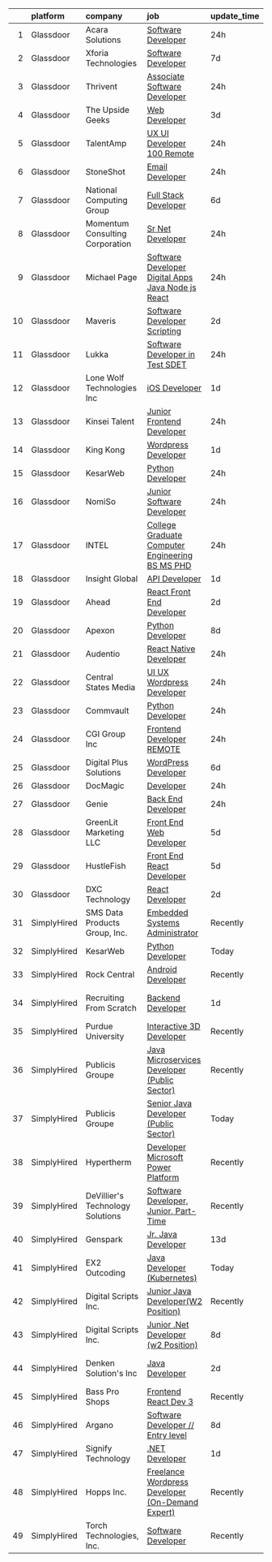 

|    | platform    | company                          | job                                                                                                                                                                                                                                                                                                                                                                                                                                                                                                                                                                                                                                                                                                                                                                                                                                                                                                                                                                                                                                                                                                                                                                                                                                                                                                                                                                                                                                                                                                                                                                        | update_time   | location                   |
|---:|:------------|:---------------------------------|:---------------------------------------------------------------------------------------------------------------------------------------------------------------------------------------------------------------------------------------------------------------------------------------------------------------------------------------------------------------------------------------------------------------------------------------------------------------------------------------------------------------------------------------------------------------------------------------------------------------------------------------------------------------------------------------------------------------------------------------------------------------------------------------------------------------------------------------------------------------------------------------------------------------------------------------------------------------------------------------------------------------------------------------------------------------------------------------------------------------------------------------------------------------------------------------------------------------------------------------------------------------------------------------------------------------------------------------------------------------------------------------------------------------------------------------------------------------------------------------------------------------------------------------------------------------------------|:--------------|:---------------------------|
|  1 | Glassdoor   | Acara Solutions                  | [Software Developer](https://www.glassdoor.com/partner/jobListing.htm?pos=111&ao=1110586&s=58&guid=00000183ac174d6396138fcac934e085&src=GD_JOB_AD&t=SR&vt=w&cs=1_c4bc21b2&cb=1665039552228&jobListingId=1008187453688&cpc=F4EED0218A761C36&jrtk=3-0-1gem1ejce2g8v001-1gem1ejcui153800-9e2046798d580e09--6NYlbfkN0BQuJXpfawXtfhwzLerQhC04iCxGrelUvn_xttDeop7CMmG32gURwRxm542mwoFEh521azbtJGI1XqrCVXVAygsi4HYmdMRLDiDy144Ng-1cRFSEAj55LCQx-CZjOaB-8tr3QiXPWYG26WoxD7d8_KfFXFl5nUl-yY5ad7LmLj3j77q2MxfrGZOQcXkvhyjdsuxsNKIpnQPCeOFBy0F04C5KHzppx0WPXkitwk9YO7ZnVJ6gLKanuCUGciaRHRQeEJIjVVbYKGOJ8Ga6StLv9NjVa8s8A1oDzXyGfnzOcdqqqYUiY_iglvt7LlsGVxSWOWuD2JilTvWaQR0fNIBLqXxPR_HGZgyurl6-uBbdyGvpMGR-SPcNXiVfHnoV2ruWQ2hnUfX0OSAFOAcnrH_s9XnAV9R1Nq_IhLSv35ITvIFVJl1gSJVp2am8SBeIIJygH11bE806r2mf5s5-Uo_dscXOPz1FB3fvuJ_6VznTNm63Z-MIEwYATKt0tNmBfNzPInjAwQUIg7xI2whGLos8Gf1_LSXinSL6oiq8b-Hf9xMDmLFpFEcNMZXex8z4UuDhA1s8y4R408YxRGmQdjxL32W8LdMIWiKztHUcL7uF-H0aIw0LjXt_xC2POxSifcbzBfRBFp47Uf1I9Sa_ksqtGp0vdbKm2vuQpMh2yrpzIaTzbIwQBMfOo9Z6B2Bg6ksvrMcqeU4gDnwtcRl8aF7s9BtNBG1GQLeaTkUmYSmA6lVzw%3D%3D)                                                                                                                                                                                                                                                                                                                                                                                                                                                                       | 24h           | Peachtree Corners, GA      |
|  2 | Glassdoor   | Xforia Technologies              | [Software Developer](https://www.glassdoor.com/partner/jobListing.htm?pos=124&ao=1136043&s=58&guid=00000183ac174d6396138fcac934e085&src=GD_JOB_AD&t=SR&vt=w&ea=1&cs=1_f1e554f8&cb=1665039552229&jobListingId=1008168498492&jrtk=3-0-1gem1ejce2g8v001-1gem1ejcui153800-0abdcb4850464d04-)                                                                                                                                                                                                                                                                                                                                                                                                                                                                                                                                                                                                                                                                                                                                                                                                                                                                                                                                                                                                                                                                                                                                                                                                                                                                                   | 7d            | Remote                     |
|  3 | Glassdoor   | Thrivent                         | [Associate Software Developer](https://www.glassdoor.com/partner/jobListing.htm?pos=118&ao=1136043&s=58&guid=00000183ac174d6396138fcac934e085&src=GD_JOB_AD&t=SR&vt=w&cs=1_9e655f83&cb=1665039552228&jobListingId=1008186494242&jrtk=3-0-1gem1ejce2g8v001-1gem1ejcui153800-32c8fa3a88f7601a-)                                                                                                                                                                                                                                                                                                                                                                                                                                                                                                                                                                                                                                                                                                                                                                                                                                                                                                                                                                                                                                                                                                                                                                                                                                                                              | 24h           | Minneapolis, MN            |
|  4 | Glassdoor   | The Upside Geeks                 | [Web Developer](https://www.glassdoor.com/partner/jobListing.htm?pos=126&ao=1136043&s=58&guid=00000183ac174d6396138fcac934e085&src=GD_JOB_AD&t=SR&vt=w&ea=1&cs=1_5c72eb5c&cb=1665039552230&jobListingId=1008178767645&jrtk=3-0-1gem1ejce2g8v001-1gem1ejcui153800-ea9f8498722fb7b6-)                                                                                                                                                                                                                                                                                                                                                                                                                                                                                                                                                                                                                                                                                                                                                                                                                                                                                                                                                                                                                                                                                                                                                                                                                                                                                        | 3d            | Remote                     |
|  5 | Glassdoor   | TalentAmp                        | [UX UI Developer   100  Remote](https://www.glassdoor.com/partner/jobListing.htm?pos=125&ao=1136043&s=58&guid=00000183ac174d6396138fcac934e085&src=GD_JOB_AD&t=SR&vt=w&ea=1&cs=1_67a749c7&cb=1665039552230&jobListingId=1008186629172&jrtk=3-0-1gem1ejce2g8v001-1gem1ejcui153800-1564f02f2a888089-)                                                                                                                                                                                                                                                                                                                                                                                                                                                                                                                                                                                                                                                                                                                                                                                                                                                                                                                                                                                                                                                                                                                                                                                                                                                                        | 24h           | Remote                     |
|  6 | Glassdoor   | StoneShot                        | [Email Developer](https://www.glassdoor.com/partner/jobListing.htm?pos=101&ao=1110586&s=58&guid=00000183ac174d6396138fcac934e085&src=GD_JOB_AD&t=SR&vt=w&ea=1&cs=1_b3198464&cb=1665039552227&jobListingId=1008186298941&cpc=883DC43018083D9A&jrtk=3-0-1gem1ejce2g8v001-1gem1ejcui153800-bdf50967481670e3--6NYlbfkN0AWQWaL8QHte9lvYSQ5h0mjhncN8hANoLrkcc8Vb5EP8rQ6LrysjpEqDlCPooynIFiO9g7S_T3QpKo4Dd-oc2N0LP-0JuOVSKHYHRmUjDZayyScFNiqFJtvUlOaOvUm3OW6uZOiFkvN1kei8LedMK10twVVSx5hBCY5QdecI4s3t9sE1fWIeQ6d2kEq81cU-1eD3JNfpgj9dU1N2pfemluM3N9wa8ifZ3nuzI4q9c2zico8Zh6N7nq39KQnl2lnfofwkhRUoOfkZX9pCWwQXtSXAEDTdeXjAYWojkfuEQjuAHA6VY_OsqUem-Y3KXlAHauC4h5ShXPmio6Sx4RmaOhvIeWiLwp9dgFdwmOkrsFo3k2cyAEZIGM1kKLPuZdYvLKkkRiYuuVggG6NnMpfvYVYTKk8mIFeuLxQ9UddKcGZpEwppXzuhhjYOHkbYDnzkeYmR6gtT0VrsUQczlHqMseCtyU04jf0wyn3aZ0hVSiUSDfsFcS7vL06d9aVfQAH5YQ%3D)                                                                                                                                                                                                                                                                                                                                                                                                                                                                                                                                                                                                                                                                                                                   | 24h           | New York, NY               |
|  7 | Glassdoor   | National Computing Group         | [Full Stack Developer](https://www.glassdoor.com/partner/jobListing.htm?pos=112&ao=1110586&s=58&guid=00000183ac174d6396138fcac934e085&src=GD_JOB_AD&t=SR&vt=w&ea=1&cs=1_058208aa&cb=1665039552228&jobListingId=1008171072526&cpc=3BA4CE39D5B5DEF5&jrtk=3-0-1gem1ejce2g8v001-1gem1ejcui153800-06a24b067ceab9d4--6NYlbfkN0Bd344yjp9AwUe5rl4VqAqnerCVvSr97YShB4n1ziAus_vkDee58LwrfbZwaqFrouieDIvUXmSrJiqVTkoNLz-Na-2vH0R0VaJKk_doXDw-EhqAGdgcxfHpL8zQBLHeUkwh2JuYyOPBKm-l-ytvS2EJsWxirUGCx9miIVSAl8FTPdIVlK9uECFNVp6hjr0cU6Y35EW_ymZr3wujKYYs5tTIErlO9safwQWtHgT0y0j7ltVEnU11DsHIiK0b1yFRncDOr0FvQ90YvQgtmBrdndV-6f7qOBV8Z5BOphLsh-BXe8LoTrt81USFz0dXkQjQcp9NvRMJAP576pQSNCEmNZ_rtPX6T39OkPKkvHpGCMSckhpwN4rGW50WCn84NtOa5txnbY4iFC31c5tpxzsHc5CNrjgwatCh_hPrO9mDUdDEcEVjKbQYidK1iLStDBPMdPFBEbhals_w6kMsFsOR6299bMgv823E3ImpyqzTfVSsAk26vTXkJ1g5e4OgUELaSWY%3D)                                                                                                                                                                                                                                                                                                                                                                                                                                                                                                                                                                                                                                                                                                              | 6d            | Remote                     |
|  8 | Glassdoor   | Momentum Consulting Corporation  | [Sr Net Developer](https://www.glassdoor.com/partner/jobListing.htm?pos=102&ao=1110586&s=58&guid=00000183ac174d6396138fcac934e085&src=GD_JOB_AD&t=SR&vt=w&ea=1&cs=1_6e4b77ed&cb=1665039552227&jobListingId=1008186696796&cpc=59DF70BB7E75A6DF&jrtk=3-0-1gem1ejce2g8v001-1gem1ejcui153800-87467357aeb7304e--6NYlbfkN0AZiaPZyccuKjlre0e0RaBFeO48J0QExrO5hcuLctOVaGUVgODFpZMAqSiyZ4h6PlD6NwP3BzYXGKYomdSC0SAnf5GX8muoQnrm-Ok9tVXMNrSsxmY8k7GyCrCguNVvAhCEPnda-kFWOf5x34fPXtccb7p-kWBr5YzR-dtvVpt_e2neAbGkpMoPiJAWDo1F0_n90-b0x50ILM1uDr55Q3Ufq5wgONH_RSmtVvFZFbKB6_KdYB602x7MP1A5uybkPlW_dYQvEeH8SkrQBf2WUaK7uzEAJCdLFB3dklNOxRExj3f4UOM1G-hwOtq8HPq6zxtaSRwEgNtS2WdNkkaiE2T4s1amj_d3O-aUQfYWFKF6UbWCHYoPd1SiBFUCARkgywmtTlYWyQwlHKLM0GHV9YubwAJf-GGC4Rhb3_mRQ3Q22esSI3X25kfedeyyfsoBTIjpCL3CsLjnIjE5AD2cbM3sK4_Xrvx667cF2Kfb6N5BCvKOxXX8h7BaUqciFmM2q_kRI4v9kPBKTA%3D%3D)                                                                                                                                                                                                                                                                                                                                                                                                                                                                                                                                                                                                                                                                                                    | 24h           | Remote                     |
|  9 | Glassdoor   | Michael Page                     | [Software Developer   Digital Apps   Java  Node js  React](https://www.glassdoor.com/partner/jobListing.htm?pos=110&ao=1110586&s=58&guid=00000183ac174d6396138fcac934e085&src=GD_JOB_AD&t=SR&vt=w&cs=1_401cc9d6&cb=1665039552227&jobListingId=1008187337170&cpc=334ABAF5D42DC775&jrtk=3-0-1gem1ejce2g8v001-1gem1ejcui153800-1fc17d829d973fbb--6NYlbfkN0BR3ykMnr3Vw97HK5IC0i9Uo32NXohanwqRY-CI8z69bl4xOa6Yve6w6NlWd53uNOffyL7l1mgBYFxsgcyaTjMNRBRRoPqsDqCb5HWtVTP6eiimKuRBOqKESKe2Qyu_-8Uu2DUjumb4mV5aWJG96HcV0mjykS7I0FI0d1v8T_oBlTItgpRfFanTe7yKWRp94mjhgeRzUCPcXzgFmTuppg7_WDaOweEUQmuBAp7NZY9_aCqyWPp29G6xTtXWcEN948dZyozdI2hjn3usUd94GsACsXwNa0-Mo6RaRC6Z5NPWrWW4vazBJAJGsnkM2GeC3t8LXMoG_rbnODIxcX-vbMiplgQPFRF0qY_7mwGPt4gkBbLZXFhhMJTHNkJ6UcrdJOVlnTU0-0kfcxYibH8VfaaF-KTH_33AHyzbrNvkogsJaDGsgKe5k5Bb40Kdwb276gwTId0xbDLspDfD35TDP5sz3KHb2eGqqhkxUQ02B3DPSpRLOCBkTs7lf9s8bJRKbmX54TCgtdxhfwIc_U-2sPUMq-wCZPpXIDIkLZMK7gunIkAI2BA37bf8nwB5iDK2Sy7a7G12KrxciJdHzNoKyW5F9f3hHDziCsrn9i5xsCTN96ecfHW1MwvLk-MKcbgWVYUdV37z0pat-o1HMJRWes0ZuseAApX_sCD4TgrbDaA5-c5M6xNhgFR8vpU7yGM5Zc64WoSCx-qmtrmRfANsZGPS7k85V-y4fRZ9MZcsU5GufVhEhiJKZfHd2VgEDA5Cdl8YUfscpV8TU26GYbMlXPffQfMRstSjVxnrpIAVzNAhhpZsy93u84sQ9RTzWefMvg0Fml8-Q_nJsGKPUq-C-kkL6zDh9hE2AdQNJmnq4qS-BHvxGYV9NxJhJGqLTv_qvFUe_lwha1wGYkC4sCCZgMKBcMgf6qQ-jJ09pYQnfkOnGGmkARxKMNGvvDbvsWmjY9wPUSjn85TFSfu3hu0vbX-1_sYbk36pTC7TuVOKe9wTKDYvI13q6vFKZwvXfd053sn-rwxm64apXAHFm6vBtsVRHXCdmPuvW_Ot-oHn_Qt4krYnR1lKrH-xTQjirEscJQKiwZ7NhSvAp4bb0Y8OWMBrzER4h13Gw7nphsd6idohFKALKGiAC-Tiq768p_Zb46UKs6kWxgyO5w%3D%3D) | 24h           | Chicago, IL                |
| 10 | Glassdoor   | Maveris                          | [Software Developer   Scripting](https://www.glassdoor.com/partner/jobListing.htm?pos=104&ao=1110586&s=58&guid=00000183ac174d6396138fcac934e085&src=GD_JOB_AD&t=SR&vt=w&ea=1&cs=1_6b01d32b&cb=1665039552227&jobListingId=1008181269265&cpc=39A4E8CE329AB187&jrtk=3-0-1gem1ejce2g8v001-1gem1ejcui153800-c635489033d5a643--6NYlbfkN0Cv5gy3hIuedu5wEbWgvJ4kgo_-gZevX9aj0Q_9PtXmzLffnlXhqjCG1DwOU9vhxQETnkL5XqYG5kqxXsxwzXx3L40bVpDao4kqn6cOWafaGS5Li9h2uo-maW_NwM2IoQWCYCsqlP--zA7tMgSXDIhRHep2q4Vtv8qAXapDwSJA1Tk2cBi99SudDKYcz6smT7INsG68_7TWD1YAiy2DyIYPDL-ANbrirv9gMFb7otWdQ6jv1XPk0XpVu9AhVxaYo6xKSs80nG_K6tWPDnJDq2ynym4Pvm92B2XP2GjBEJJTnhQklTIs7Jz2MJIM29JYzINEkTmMKcCLrExIwDpDd12xSiQGuSk0INHCEQWMqzY4P-rrI6KENKfFdD6_qxsDviKlkLUFqHhRKXBy1N55eQRh82UORWgUX--J3SKahUfwEg0QKr0U6kvaBtGEBv6cJFeBF_hVtlT7ZYKsE85GAcKX047jbyiH9vo%3D)                                                                                                                                                                                                                                                                                                                                                                                                                                                                                                                                                                                                                                                                                                                                    | 2d            | Remote                     |
| 11 | Glassdoor   | Lukka                            | [Software Developer in Test  SDET ](https://www.glassdoor.com/partner/jobListing.htm?pos=122&ao=1136043&s=58&guid=00000183ac174d6396138fcac934e085&src=GD_JOB_AD&t=SR&vt=w&ea=1&cs=1_99f202fe&cb=1665039552232&jobListingId=1008187532870&jrtk=3-0-1gem1ejce2g8v001-1gem1ejcui153800-9e37e105b70203f1-)                                                                                                                                                                                                                                                                                                                                                                                                                                                                                                                                                                                                                                                                                                                                                                                                                                                                                                                                                                                                                                                                                                                                                                                                                                                                    | 24h           | Florida                    |
| 12 | Glassdoor   | Lone Wolf Technologies  Inc      | [iOS Developer](https://www.glassdoor.com/partner/jobListing.htm?pos=109&ao=1110586&s=58&guid=00000183ac174d6396138fcac934e085&src=GD_JOB_AD&t=SR&vt=w&ea=1&cs=1_a963c37f&cb=1665039552228&jobListingId=1008183435658&cpc=F4EED0218A761C36&jrtk=3-0-1gem1ejce2g8v001-1gem1ejcui153800-802922817656b68b--6NYlbfkN0BHIfC1zsKGIu0R3teaIu8liT7fbRNLaQeDQfcPJweUK7UvDklIW8lYIACMrA60J9Ir0N9lrEm32RYBxcxqIHg30ueUZ0eipOpDi2_x0bo3FOV6Knnh_ZEWk9HMOJxIUzTYHoAchhsfWyQe_l-56uj3WkESsWg1h5Qiw0xnntWcT-dAS1dkeL_WTYLZYFUI8zf0aAK-oS7EAtRHimg9hoM1jtwNH3pH72d2va__Dy2rf-0k_tJJIpprRj8e8G2qjKUT9PCnAejiidKAuVfvb6iHTtEswxJPDg2NLis-XJ6S16CpknFTW-2SDU7XKCg6M0xpyN-w5Un4AycmefLbAnlzi4aHMij4QFCGCe2JhR6QiN1d-dwWyXnoHmq2jkSlu7kCn1a1Zp-ZUU_F8g6qt7jKcfRsM5tVzwhYskuGXlgaiyffnWoHZZ7JeDv-TrkRJyB33e940uOpp9kJesal1MhQo4gztizgTGyKrx-IeLzvyOKxo_7b9-cqQzUA61Yxns8vd6go16u16Q%3D%3D)                                                                                                                                                                                                                                                                                                                                                                                                                                                                                                                                                                                                                                                                                                       | 1d            | Remote                     |
| 13 | Glassdoor   | Kinsei Talent                    | [Junior Frontend Developer](https://www.glassdoor.com/partner/jobListing.htm?pos=117&ao=1136043&s=58&guid=00000183ac174d6396138fcac934e085&src=GD_JOB_AD&t=SR&vt=w&ea=1&cs=1_b55bf134&cb=1665039552228&jobListingId=1008187544110&jrtk=3-0-1gem1ejce2g8v001-1gem1ejcui153800-ec612530599c9c5c-)                                                                                                                                                                                                                                                                                                                                                                                                                                                                                                                                                                                                                                                                                                                                                                                                                                                                                                                                                                                                                                                                                                                                                                                                                                                                            | 24h           | New York, NY               |
| 14 | Glassdoor   | King Kong                        | [Wordpress Developer](https://www.glassdoor.com/partner/jobListing.htm?pos=105&ao=1110586&s=58&guid=00000183ac174d6396138fcac934e085&src=GD_JOB_AD&t=SR&vt=w&ea=1&cs=1_32c4d733&cb=1665039552227&jobListingId=1008185047617&cpc=F41FEAB56D215062&jrtk=3-0-1gem1ejce2g8v001-1gem1ejcui153800-0479a842e440e960--6NYlbfkN0DJr9uJWQZKCA_WIkG1dQ8iv6jcGHVgYRRmUt4_AKBGo8N0pt6gj0TQMvi03FTBsdRcfe_Ft9pHAjmswmo6phgpMtySCQaOpv1cYFZLBaExG2E9GdVI4-OORMwzUozX17Y7Vp3tql_dMc6x7BmrNFq1llaFm9My-UUY1ANfbfYH2xIAnatnIn1UUvBpTcoxTRRVf4L81lBhJsLqnaDvwZ-3H_LkZ7PO9IM60Wx3MakQm0nE6l0225mNczhghv9Npl3wtLCrwjTXARCP767btQWLLrhuDxdKJ9A3coffzddOPB7yYoVIwwVLyItOfhBOPoAQ78_ZFSzUPGuIpslzVptEB0BlX8yzvGUGRnEWORiwEhsYIipRjM6EKquA2i5PdVxW-IRQ9TdCIxRbNPK53xIQosEjbYnwIdfDBWjOSnmmLbuEn5d2gQTJRB7RsPG699tAZQBfZao3AHbW8_Y64IXENfVdOk3v0Pk%3D)                                                                                                                                                                                                                                                                                                                                                                                                                                                                                                                                                                                                                                                                                                                                               | 1d            | Los Angeles, CA            |
| 15 | Glassdoor   | KesarWeb                         | [Python Developer](https://www.glassdoor.com/partner/jobListing.htm?pos=123&ao=1136043&s=58&guid=00000183ac174d6396138fcac934e085&src=GD_JOB_AD&t=SR&vt=w&ea=1&cs=1_46244d78&cb=1665039552229&jobListingId=1008186827684&jrtk=3-0-1gem1ejce2g8v001-1gem1ejcui153800-78f3ad699a163d12-)                                                                                                                                                                                                                                                                                                                                                                                                                                                                                                                                                                                                                                                                                                                                                                                                                                                                                                                                                                                                                                                                                                                                                                                                                                                                                     | 24h           | Columbus, OH               |
| 16 | Glassdoor   | NomiSo                           | [Junior Software Developer](https://www.glassdoor.com/partner/jobListing.htm?pos=115&ao=1136043&s=58&guid=00000183ac174d6396138fcac934e085&src=GD_JOB_AD&t=SR&vt=w&ea=1&cs=1_0c0b00a7&cb=1665039552228&jobListingId=1008185807834&jrtk=3-0-1gem1ejce2g8v001-1gem1ejcui153800-c6b89149e3476186-)                                                                                                                                                                                                                                                                                                                                                                                                                                                                                                                                                                                                                                                                                                                                                                                                                                                                                                                                                                                                                                                                                                                                                                                                                                                                            | 24h           | Englewood, CO              |
| 17 | Glassdoor   | INTEL                            | [College Graduate   Computer Engineering  BS MS PHD ](https://www.glassdoor.com/partner/jobListing.htm?pos=108&ao=1110586&s=58&guid=00000183ac174d6396138fcac934e085&src=GD_JOB_AD&t=SR&vt=w&cs=1_66a5fff4&cb=1665039552227&jobListingId=1008185890845&cpc=56C4EA4A1A191A49&jrtk=3-0-1gem1ejce2g8v001-1gem1ejcui153800-38a45c0b3b8a1681--6NYlbfkN0BA3MKuha-jPD9CSzC2RLR7MGw7irEVqrUWZBF8dL3e3eXf_36fAnneGmPd0uE0SpesEdywQqEJ3W1w4_kknyUKjsUBJ9JeIf5w3UlW-ZrNhylTP4jc98ZCluoxW7_vuURmmbnhBu0nAvWBtfB8IEUfodXROzQ2MTQqbp_MjNwPEMwi1_UMJCo42bQHWZYe_FlNz4gXFbo3Yj18f2_4OwbTyd1WBEF7BGUf8cfhLxiay2vK2DDtF08kKUg_ag1VBgU2e7v2VSnu1uM-Z3u2D1k8zUCmE_S1Lt02qqWlQa3vf3E80XNIFAc2_XWKnu22STjIAG2lgxEgTvoOjDJ-oQRZZ8QPKZmk8RUMbS2Fyw8ItLixdYtUq1f4IvHPdqQcwb0fFOmqAC2xGqeU2DlSaLRtqmuWRBZ3XrYkQpkhA_-LqMi694CRpCMbTmAwJHgu7PE%3D)                                                                                                                                                                                                                                                                                                                                                                                                                                                                                                                                                                                                                                                                                                                                                    | 24h           | Santa Clara, CA            |
| 18 | Glassdoor   | Insight Global                   | [API Developer](https://www.glassdoor.com/partner/jobListing.htm?pos=113&ao=1110586&s=58&guid=00000183ac174d6396138fcac934e085&src=GD_JOB_AD&t=SR&vt=w&ea=1&cs=1_1199ebd1&cb=1665039552228&jobListingId=1008183474349&cpc=3BA4CE39D5B5DEF5&jrtk=3-0-1gem1ejce2g8v001-1gem1ejcui153800-8c60737350f19045--6NYlbfkN0BKkHZu3wF05EeDimN_p6sYpKCMArvwa95YdH7UpkaBCi52Bcb3JNt3gbZrKB95T4aNN-BS0Eh8RC5A3gEjaZra8ZNnV8hADov3ihEAM0mSpybG5yyH14MCNk53jdwNXCGjxlwj_3rhqVWjIuLCH2lY-Hp4kEtSUFxQePG_7zpe2p0YIGq2iNHPepVbC5wKGHMTdUedrsdu3U7aoaOCToyXX38SCqK3EWHCdxHutUwv0oV1Y0iNKq7yEt_PVhjQzwFyixDzxGYDvFgHpjk6XGv1dWK9WFBa-cxZacmf4W34zMUWCQ2YQ3LuAxF8tqUMdlkVugp_oeOqE_3aMj6ZYAZYaAeU-2swy1Q29pC5wpINk59oBU_uiCP1n2ZwOj325ix4wYHwpd_61-6hZ2i9sO-fl-hD2Dx8qj4jSoSl5Bfuw12u5Ozmqyo2JfR2PopE4jAmUw1aW5eYDwFMHIS-zkxuJMI5k9AaTWErQuISSnlwpU5qFhkhrt8OtzT2uKb2nOK1IAaEiMflkQ%3D%3D)                                                                                                                                                                                                                                                                                                                                                                                                                                                                                                                                                                                                                                                                                                       | 1d            | Remote                     |
| 19 | Glassdoor   | Ahead                            | [React Front End Developer](https://www.glassdoor.com/partner/jobListing.htm?pos=121&ao=1136043&s=58&guid=00000183ac174d6396138fcac934e085&src=GD_JOB_AD&t=SR&vt=w&cs=1_abbbc705&cb=1665039552229&jobListingId=1008181684291&jrtk=3-0-1gem1ejce2g8v001-1gem1ejcui153800-ee415e1ccf96237e-)                                                                                                                                                                                                                                                                                                                                                                                                                                                                                                                                                                                                                                                                                                                                                                                                                                                                                                                                                                                                                                                                                                                                                                                                                                                                                 | 2d            | Remote                     |
| 20 | Glassdoor   | Apexon                           | [Python Developer](https://www.glassdoor.com/partner/jobListing.htm?pos=114&ao=1136043&s=58&guid=00000183ac174d6396138fcac934e085&src=GD_JOB_AD&t=SR&vt=w&ea=1&cs=1_a02cd2f6&cb=1665039552228&jobListingId=1008165198497&jrtk=3-0-1gem1ejce2g8v001-1gem1ejcui153800-e8e8969dbfb75a46-)                                                                                                                                                                                                                                                                                                                                                                                                                                                                                                                                                                                                                                                                                                                                                                                                                                                                                                                                                                                                                                                                                                                                                                                                                                                                                     | 8d            | Remote                     |
| 21 | Glassdoor   | Audentio                         | [React Native Developer](https://www.glassdoor.com/partner/jobListing.htm?pos=119&ao=1136043&s=58&guid=00000183ac174d6396138fcac934e085&src=GD_JOB_AD&t=SR&vt=w&ea=1&cs=1_82af15af&cb=1665039552229&jobListingId=1008186652241&jrtk=3-0-1gem1ejce2g8v001-1gem1ejcui153800-c395fdb38786c097-)                                                                                                                                                                                                                                                                                                                                                                                                                                                                                                                                                                                                                                                                                                                                                                                                                                                                                                                                                                                                                                                                                                                                                                                                                                                                               | 24h           | Remote                     |
| 22 | Glassdoor   | Central States Media             | [UI UX Wordpress Developer](https://www.glassdoor.com/partner/jobListing.htm?pos=106&ao=1110586&s=58&guid=00000183ac174d6396138fcac934e085&src=GD_JOB_AD&t=SR&vt=w&ea=1&cs=1_65d0871d&cb=1665039552227&jobListingId=1008186277906&cpc=036CEF58F9688075&jrtk=3-0-1gem1ejce2g8v001-1gem1ejcui153800-3f7375611ae54fa1--6NYlbfkN0DAEpm2HMxMkUlmw9TLkcXrjEFAuJZDJLLD9FnkTf3ltEsKlvXzENCagKw59mARWDY6wZpZFgqSzu5UhViLsNx7XPNjE6Pon1KI1MPW_TZybTovi6pn7tEcP3wjnJ00cXLJNsxl_G07rxSJqTO3nTbkePtfJlrtprj7iWafPzqMceHtR3rXJHa0ZpvA4qWHnZSinpzjEekCGqE9ybGg9H3sHsn2J9Hflqmd3BuLg2j3uFSu6jbB0y-Yvi50vZ6K6eeYqqvjkDUhQ8v3Wpni6R6pnhJhzoPk1VpWEZBD0WEWf_NZI7oHkvSu2fp-v1pvQcLPGLbbYrsXVlUvvqwbpFVoVBZvqu-pvD3kSsyXqwRTkOrKlFe_2yVgiZoyzzcBK_vhKz0sXhrZ-KLHXrS5Qx_UIuqp_LDW8qwNbb1FUryIzLn4Q47pApdFNuyziEvkZIMCJyeC6GfwYNU9LV4vn8bqj2deyWNNl-WtcOERddnHGO3MAmqEVW-aFiFObt-crgcGluKWqKOv8A%3D%3D)                                                                                                                                                                                                                                                                                                                                                                                                                                                                                                                                                                                                                                                                                           | 24h           | Peoria, IL                 |
| 23 | Glassdoor   | Commvault                        | [Python Developer](https://www.glassdoor.com/partner/jobListing.htm?pos=128&ao=1136043&s=58&guid=00000183ac174d6396138fcac934e085&src=GD_JOB_AD&t=SR&vt=w&ea=1&cs=1_d685389d&cb=1665039552230&jobListingId=1008186226464&jrtk=3-0-1gem1ejce2g8v001-1gem1ejcui153800-a968449b1e4af76f-)                                                                                                                                                                                                                                                                                                                                                                                                                                                                                                                                                                                                                                                                                                                                                                                                                                                                                                                                                                                                                                                                                                                                                                                                                                                                                     | 24h           | Puerto Rico                |
| 24 | Glassdoor   | CGI Group  Inc                   | [Frontend Developer  REMOTE ](https://www.glassdoor.com/partner/jobListing.htm?pos=103&ao=1110586&s=58&guid=00000183ac174d6396138fcac934e085&src=GD_JOB_AD&t=SR&vt=w&cs=1_5b259d01&cb=1665039552226&jobListingId=1008186496478&cpc=9908D8D4413DBB8A&jrtk=3-0-1gem1ejce2g8v001-1gem1ejcui153800-cab90545777d4d19--6NYlbfkN0CmPt6JXytAhZscz-5ZOP53MMQ49Xi4hmwETo1lvmuAlbdzf4ucQcHQCjvOdnviFhXE3wg1K5ErwK40lbU5HpRJ-ToldJEyIZD9twdJDl43kcns4UFLaP1vyW7eE8WtAYeY16IXLD2zHAWiKF31CQWtsIWTbiVdxvX2HRcICKA6tICRs1c0qDdJqjR-9a7UNqEYa14HArJkCYYl-5hOtUEbKjB5IwQTE-eR5INUoxnsWIzlm3UL34EueIBtLtjxgvrRsDfRuFoKIDlTpIZQ3f7nlJ3-JOGvu2RiptwUjCi_W-Tr6waiUtC0EEqq5qlgqXsnHwOAXYDepaVBpq5iQTfJIb2osDMgOW6yd4zKVLZd3b2l9h2e4BFzRRqGD0n6beZlG11qdFw1AsDfcv93PPcdBTNewNlvU-IIyI7Np2FBcAvOy0PvsTXAxGGicAlAEL031O59C5USF2oY4rMVfSoYGmXh5_gvgcWC1C0m7agN3WOCxIbxR5NhB5O6HOhsZQ6ttup4Gcvr0Te0hbPxhg-8N5ryTMKYMnn5MMi4vQQP6h6l24BP3-6s)                                                                                                                                                                                                                                                                                                                                                                                                                                                                                                                                                                                                                                                          | 24h           | Missouri                   |
| 25 | Glassdoor   | Digital Plus Solutions           | [WordPress Developer](https://www.glassdoor.com/partner/jobListing.htm?pos=116&ao=1136043&s=58&guid=00000183ac174d6396138fcac934e085&src=GD_JOB_AD&t=SR&vt=w&ea=1&cs=1_5752afce&cb=1665039552228&jobListingId=1008171705524&jrtk=3-0-1gem1ejce2g8v001-1gem1ejcui153800-0d9ef80828150647-)                                                                                                                                                                                                                                                                                                                                                                                                                                                                                                                                                                                                                                                                                                                                                                                                                                                                                                                                                                                                                                                                                                                                                                                                                                                                                  | 6d            | Remote                     |
| 26 | Glassdoor   | DocMagic                         | [Developer](https://www.glassdoor.com/partner/jobListing.htm?pos=127&ao=1136043&s=58&guid=00000183ac174d6396138fcac934e085&src=GD_JOB_AD&t=SR&vt=w&ea=1&cs=1_3a77cf7f&cb=1665039552230&jobListingId=1008187591132&jrtk=3-0-1gem1ejce2g8v001-1gem1ejcui153800-d8a808065a36eda6-)                                                                                                                                                                                                                                                                                                                                                                                                                                                                                                                                                                                                                                                                                                                                                                                                                                                                                                                                                                                                                                                                                                                                                                                                                                                                                            | 24h           | Torrance, CA               |
| 27 | Glassdoor   | Genie                            | [Back End Developer](https://www.glassdoor.com/partner/jobListing.htm?pos=107&ao=1110586&s=58&guid=00000183ac174d6396138fcac934e085&src=GD_JOB_AD&t=SR&vt=w&cs=1_196ac953&cb=1665039552227&jobListingId=1008186450102&cpc=923E3B470662C757&jrtk=3-0-1gem1ejce2g8v001-1gem1ejcui153800-12e41497159ea615--6NYlbfkN0DG4ntHtB_rMsnfhgmnSvK2brktLme1L4SiDeJjQ-izrVOLqRJ5-yjE7k3D6lhaa89MxqgIxzQ34b7Tohp-J4s-An9nTpta1qKWrUsTz_fuOJ_flxPK1my7OA-5FFvwO6vhyZjwNzMXLnpOTynxWZUSjEYK5m94T2K5ym6AxjA4H36ISjDWJKWGHLOLxanoHpZ5_z090O7kug6FWa3DfqGtwuqrZ7LtveA8gjmniiFQaEO-6XFuaqlrVvuaI9ie950Dyk8Qy-sqy5fgMBf26XD7O8aIdH8Cm82W4HvVtMCR4Bt_2iBrJbWADD7kUF9zrCIvXYgpASXnZ2xiyngYovadO-yFbYlU9CsreBTyLWsVvcgDYcgSbbY9Trt0j_6D6xEzyngI7miLXYxch1Rnnq3Z4DHQYiLLI3m26yN6zF8UcbRW7p1O-ny_f-yU-DJmq8C5vUaT1yf25zYisHAAAVmUMW8qbCb2FXmnWRTejXRQY82WlLnswkl5AGk1L42XmOQqW3k9iK6nIpVrkPEEz9q82sW4K9gRevDUz90T75DLua8RTnqZogIWNZBbPcC4HzqVnrYm51DtKOV2KReEmAhJhmfkj7gOb8x0cbpnHODjblwmhbTJDt7uRMiruk8F0igs1jJOtIQ8NtPFSlNYrm8XASRbeHIHVmVRbnXRyji8E9t0i_wf8DjGWjTOR0_wDRdnGUcLmRMn2iXzOTUl88EN93rI4Xr9ZiISzxh5oNw0A4MFKPyRVDZnOc_bUz2j2GPzsV_GHfhHO0Ok8Yfagyyzdcurt6yL8ZWkQNw0ia-72v75-2YLvgQ0Q4HUT_UzmA3cM5qy51GGbpO_ZhqqUUhY7NfgWNUPfj2o9VtaLQf4X8nq3xqUwBC_GXOlbrXiKV_OPf-rt85Z4ofWllaSbfPGrHBKCq9sBFdHjx202lFrH4KBuCiSrNwaer383M2YiPVI96TTm2zJYYZqPfVJ2VyHuLhuAgBVDooXh1ySPJAtEZC_Msa1LDEm0dz9JjEdyFnXRfoFKXmvKTqVAWN4u_YOu2PJis81UWj1LIRMJ6hAfg%3D%3D)                                                                                                                                       | 24h           | Remote                     |
| 28 | Glassdoor   | GreenLit Marketing LLC           | [Front End Web Developer](https://www.glassdoor.com/partner/jobListing.htm?pos=120&ao=1136043&s=58&guid=00000183ac174d6396138fcac934e085&src=GD_JOB_AD&t=SR&vt=w&ea=1&cs=1_a880706a&cb=1665039552229&jobListingId=1008175723358&jrtk=3-0-1gem1ejce2g8v001-1gem1ejcui153800-5e533b36e28a8385-)                                                                                                                                                                                                                                                                                                                                                                                                                                                                                                                                                                                                                                                                                                                                                                                                                                                                                                                                                                                                                                                                                                                                                                                                                                                                              | 5d            | Remote                     |
| 29 | Glassdoor   | HustleFish                       | [Front End React Developer](https://www.glassdoor.com/partner/jobListing.htm?pos=130&ao=1136043&s=58&guid=00000183ac174d6396138fcac934e085&src=GD_JOB_AD&t=SR&vt=w&ea=1&cs=1_1d0c3655&cb=1665039552230&jobListingId=1008174737039&jrtk=3-0-1gem1ejce2g8v001-1gem1ejcui153800-e0e67e386cc1ae5b-)                                                                                                                                                                                                                                                                                                                                                                                                                                                                                                                                                                                                                                                                                                                                                                                                                                                                                                                                                                                                                                                                                                                                                                                                                                                                            | 5d            | Remote                     |
| 30 | Glassdoor   | DXC Technology                   | [React Developer](https://www.glassdoor.com/partner/jobListing.htm?pos=129&ao=1136043&s=58&guid=00000183ac174d6396138fcac934e085&src=GD_JOB_AD&t=SR&vt=w&ea=1&cs=1_ab1529ca&cb=1665039552230&jobListingId=1008180794212&jrtk=3-0-1gem1ejce2g8v001-1gem1ejcui153800-48f7af49b6337d58-)                                                                                                                                                                                                                                                                                                                                                                                                                                                                                                                                                                                                                                                                                                                                                                                                                                                                                                                                                                                                                                                                                                                                                                                                                                                                                      | 2d            | Remote                     |
| 31 | SimplyHired | SMS Data Products Group, Inc.    | [Embedded Systems Administrator](https://www.simplyhired.com/job/_mQMkTMeUndIuUhoOed8VOAYHROk_fuWfx1zXF2ghzlXOANid_mM_w?q=digital+developer)                                                                                                                                                                                                                                                                                                                                                                                                                                                                                                                                                                                                                                                                                                                                                                                                                                                                                                                                                                                                                                                                                                                                                                                                                                                                                                                                                                                                                               | Recently      | Albuquerque, NM            |
| 32 | SimplyHired | KesarWeb                         | [Python Developer](https://www.simplyhired.com/job/aoqtGU-YDgj5YbztxJLPeAVuh_rRjG73Nfj9VA7IRZxtqQATJtQHnA?q=digital+developer)                                                                                                                                                                                                                                                                                                                                                                                                                                                                                                                                                                                                                                                                                                                                                                                                                                                                                                                                                                                                                                                                                                                                                                                                                                                                                                                                                                                                                                             | Today         | Columbus, OH               |
| 33 | SimplyHired | Rock Central                     | [Android Developer](https://www.simplyhired.com/job/8vDkv29lOpEecAsiYJivYKBsunY4pQd4xIBGbewkBBr45n9T1NbRYw?q=digital+developer)                                                                                                                                                                                                                                                                                                                                                                                                                                                                                                                                                                                                                                                                                                                                                                                                                                                                                                                                                                                                                                                                                                                                                                                                                                                                                                                                                                                                                                            | Recently      | Detroit, MI                |
| 34 | SimplyHired | Recruiting From Scratch          | [Backend Developer](https://www.simplyhired.com/job/k86FpODEYI02Q-DZqZW0ofK_yZ2afrNJkRWuMauFCs952O8z2kpiWA?q=digital+developer)                                                                                                                                                                                                                                                                                                                                                                                                                                                                                                                                                                                                                                                                                                                                                                                                                                                                                                                                                                                                                                                                                                                                                                                                                                                                                                                                                                                                                                            | 1d            | Memphis, TN +126 locations |
| 35 | SimplyHired | Purdue University                | [Interactive 3D Developer](https://www.simplyhired.com/job/V76HiP4xnvRBBT6K-n3_Aj63UnWdSszyw3n14uNA9KGovlsslfuQvw?q=digital+developer)                                                                                                                                                                                                                                                                                                                                                                                                                                                                                                                                                                                                                                                                                                                                                                                                                                                                                                                                                                                                                                                                                                                                                                                                                                                                                                                                                                                                                                     | Recently      | Hammond, IN                |
| 36 | SimplyHired | Publicis Groupe                  | [Java Microservices Developer (Public Sector)](https://www.simplyhired.com/job/kh2nIYvYSP1v-yYoikX3Xo6ofpODbfnqSDVwpParoAGqtEGImanRUQ?q=digital+developer)                                                                                                                                                                                                                                                                                                                                                                                                                                                                                                                                                                                                                                                                                                                                                                                                                                                                                                                                                                                                                                                                                                                                                                                                                                                                                                                                                                                                                 | Recently      | Arlington, VA              |
| 37 | SimplyHired | Publicis Groupe                  | [Senior Java Developer (Public Sector)](https://www.simplyhired.com/job/e_HTXYB21zASsequLVyet_v3C7Rc7mHicPDasxm0Rda89cA6p2-b8w?q=digital+developer)                                                                                                                                                                                                                                                                                                                                                                                                                                                                                                                                                                                                                                                                                                                                                                                                                                                                                                                                                                                                                                                                                                                                                                                                                                                                                                                                                                                                                        | Today         | Washington, DC             |
| 38 | SimplyHired | Hypertherm                       | [Developer Microsoft Power Platform](https://www.simplyhired.com/job/eevWoTD_I_5K4yYbOpRRmkSiB0Q-Kdk8rmDFcQzO5PhQK1VpDXIBwg?q=digital+developer)                                                                                                                                                                                                                                                                                                                                                                                                                                                                                                                                                                                                                                                                                                                                                                                                                                                                                                                                                                                                                                                                                                                                                                                                                                                                                                                                                                                                                           | Recently      | Hanover, NH                |
| 39 | SimplyHired | DeVillier's Technology Solutions | [Software Developer, Junior, Part-Time](https://www.simplyhired.com/job/n3QjirEF9CwcOz3IPoRAuyDAimMDiOtuGoZO5HJ-2RQf7ZUYDZ-7gA?q=digital+developer)                                                                                                                                                                                                                                                                                                                                                                                                                                                                                                                                                                                                                                                                                                                                                                                                                                                                                                                                                                                                                                                                                                                                                                                                                                                                                                                                                                                                                        | Recently      | Remote                     |
| 40 | SimplyHired | Genspark                         | [Jr. Java Developer](https://www.simplyhired.com/job/-Ik3dBtAbggNlMCTA4X5gTI-26BpFk7NrVc48-0IhDjCU1aRYSDxsA?q=digital+developer)                                                                                                                                                                                                                                                                                                                                                                                                                                                                                                                                                                                                                                                                                                                                                                                                                                                                                                                                                                                                                                                                                                                                                                                                                                                                                                                                                                                                                                           | 13d           | Remote                     |
| 41 | SimplyHired | EX2 Outcoding                    | [Java Developer (Kubernetes)](https://www.simplyhired.com/job/oVtjs0ZPisFd_vLG5_1RNr0E2aZisDIsYUNHO4qaUSunx88PskHa1A?q=digital+developer)                                                                                                                                                                                                                                                                                                                                                                                                                                                                                                                                                                                                                                                                                                                                                                                                                                                                                                                                                                                                                                                                                                                                                                                                                                                                                                                                                                                                                                  | Today         | Remote                     |
| 42 | SimplyHired | Digital Scripts Inc.             | [Junior Java Developer(W2 Position)](https://www.simplyhired.com/job/SXfYMv2iVDTMmfCVC6vYZpoamu_fugV3Tj4T2ApfdLns0nBHCycODA?q=digital+developer)                                                                                                                                                                                                                                                                                                                                                                                                                                                                                                                                                                                                                                                                                                                                                                                                                                                                                                                                                                                                                                                                                                                                                                                                                                                                                                                                                                                                                           | Recently      | Remote                     |
| 43 | SimplyHired | Digital Scripts Inc.             | [Junior .Net Developer (w2 Position)](https://www.simplyhired.com/job/eBqu2GAswv-rZDIiaLAsVZpwPLsmo-FWv8h1be4nqrjWULjySGN9xA?q=digital+developer)                                                                                                                                                                                                                                                                                                                                                                                                                                                                                                                                                                                                                                                                                                                                                                                                                                                                                                                                                                                                                                                                                                                                                                                                                                                                                                                                                                                                                          | 8d            | Remote                     |
| 44 | SimplyHired | Denken Solution's Inc            | [Java Developer](https://www.simplyhired.com/job/KKRFmjj7kZa0Yp5HbxyeTSrV3zsQoyz-XM8eMeFGDbWFa9FY5n1g4Q?q=digital+developer)                                                                                                                                                                                                                                                                                                                                                                                                                                                                                                                                                                                                                                                                                                                                                                                                                                                                                                                                                                                                                                                                                                                                                                                                                                                                                                                                                                                                                                               | 2d            | Delaware, OH +1 location   |
| 45 | SimplyHired | Bass Pro Shops                   | [Frontend React Dev 3](https://www.simplyhired.com/job/9oPN7EkRtgjzQIOSbhx0DsvOjLVHIN02OkXmtC-oDX8yRnLKQucM2w?q=digital+developer)                                                                                                                                                                                                                                                                                                                                                                                                                                                                                                                                                                                                                                                                                                                                                                                                                                                                                                                                                                                                                                                                                                                                                                                                                                                                                                                                                                                                                                         | Recently      | Springfield, MO            |
| 46 | SimplyHired | Argano                           | [Software Developer // Entry level](https://www.simplyhired.com/job/HKFpun2nKn623uB197FYDhd8yu1vQbQE8NyI4OgrA9kxRQoe522xtw?q=digital+developer)                                                                                                                                                                                                                                                                                                                                                                                                                                                                                                                                                                                                                                                                                                                                                                                                                                                                                                                                                                                                                                                                                                                                                                                                                                                                                                                                                                                                                            | 8d            | Plano, TX +4 locations     |
| 47 | SimplyHired | Signify Technology               | [.NET Developer](https://www.simplyhired.com/job/khYLVBIKMfMRI5c4xTRi9g6mj76sXvROUVO5cCaecHGmgR1RTx48zw?q=digital+developer)                                                                                                                                                                                                                                                                                                                                                                                                                                                                                                                                                                                                                                                                                                                                                                                                                                                                                                                                                                                                                                                                                                                                                                                                                                                                                                                                                                                                                                               | 1d            | Remote                     |
| 48 | SimplyHired | Hopps Inc.                       | [Freelance Wordpress Developer (On-Demand Expert)](https://www.simplyhired.com/job/omp4Pj48b8uhUxMbVR0NFnU-QH-V_9HwQoLV7WzYauPjGMYe2Ko9Jg?q=digital+developer)                                                                                                                                                                                                                                                                                                                                                                                                                                                                                                                                                                                                                                                                                                                                                                                                                                                                                                                                                                                                                                                                                                                                                                                                                                                                                                                                                                                                             | Recently      | Remote                     |
| 49 | SimplyHired | Torch Technologies, Inc.         | [Software Developer](https://www.simplyhired.com/job/r7SsO-AmaJzmsmmaeympdepEldNZNpARZYS6K16vz9x_yhEGy1YIeA?q=digital+developer)                                                                                                                                                                                                                                                                                                                                                                                                                                                                                                                                                                                                                                                                                                                                                                                                                                                                                                                                                                                                                                                                                                                                                                                                                                                                                                                                                                                                                                           | Recently      | Huntsville, AL             |